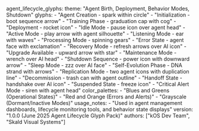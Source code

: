 agent_lifecycle_glyphs:
  theme: "Agent Birth, Deployment, Behavior Modes, Shutdown"
  glyphs:
    - "Agent Creation - spark within circle"
    - "Initialization - boot sequence arrow"
    - "Training Phase - graduation cap with cog"
    - "Deployment - rocket icon"
    - "Idle Mode - pause icon over agent head"
    - "Active Mode - play arrow with agent silhouette"
    - "Listening Mode - ear with waves"
    - "Processing Mode - spinning gears"
    - "Error State - agent face with exclamation"
    - "Recovery Mode - refresh arrows over AI icon"
    - "Upgrade Available - upward arrow with star"
    - "Maintenance Mode - wrench over AI head"
    - "Shutdown Sequence - power icon with downward arrow"
    - "Sleep Mode - zzz over AI face"
    - "Self-Evolution Phase - DNA strand with arrows"
    - "Replication Mode - two agent icons with duplication line"
    - "Decommission - trash can with agent outline"
    - "Handoff State - handshake over AI icon"
    - "Suspended State - freeze icon"
    - "Critical Alert Mode - siren with agent head"
  color_palettes:
    - "Blues and Greens (Operational States)"
    - "Red and Orange (Errors and Alerts)"
    - "Grayscale (Dormant/Inactive Modes)"
  usage_notes:
    - "Used in agent management dashboards, lifecycle monitoring tools, and behavior state displays"
  version: "1.0.0 (June 2025 Agent Lifecycle Glyph Pack)"
  authors: ["kOS Dev Team", "Skald Visual Systems"]

